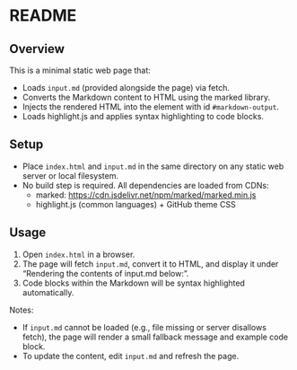 # README

## Overview
This is a minimal static web page that:
- Loads `input.md` (provided alongside the page) via fetch.
- Converts the Markdown content to HTML using the marked library.
- Injects the rendered HTML into the element with id `#markdown-output`.
- Loads highlight.js and applies syntax highlighting to code blocks.

## Setup
- Place `index.html` and `input.md` in the same directory on any static web server or local filesystem.
- No build step is required. All dependencies are loaded from CDNs:
  - marked: https://cdn.jsdelivr.net/npm/marked/marked.min.js
  - highlight.js (common languages) + GitHub theme CSS

## Usage
1. Open `index.html` in a browser.
2. The page will fetch `input.md`, convert it to HTML, and display it under “Rendering the contents of input.md below:”.
3. Code blocks within the Markdown will be syntax highlighted automatically.

Notes:
- If `input.md` cannot be loaded (e.g., file missing or server disallows fetch), the page will render a small fallback message and example code block.
- To update the content, edit `input.md` and refresh the page.
